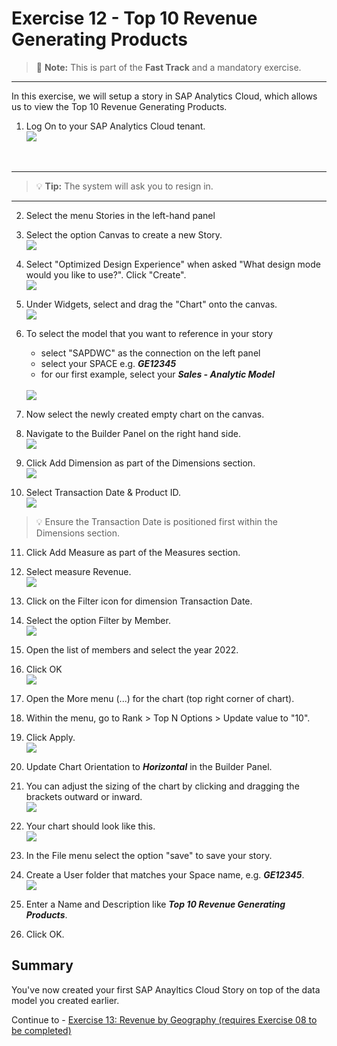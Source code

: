 # Exercise 12 - Top 10 Revenue Generating Products

> :memo: **Note:** This is part of the <strong>Fast Track</strong> and a mandatory exercise.

---

In this exercise, we will setup a story in SAP Analytics Cloud, which allows us to view the Top 10 Revenue Generating Products.

1. Log On to your SAP Analytics Cloud tenant.
<br>![](images/00_00_0221.png) 
<br>

---

>:bulb: **Tip:** The system will ask you to resign in.

---

2. Select the menu Stories in the left-hand panel

3. Select the option Canvas to create a new Story.
<br>![](images/00_00_0201.png) 

4. Select "Optimized Design Experience" when asked "What design mode would you like to use?". Click "Create".
<br>![](images/00_00_0222.png) 

5. Under Widgets, select and drag the "Chart" onto the canvas.
<br>![](images/00_00_0204.png)
6. To select the model that you want to reference in your story<br><ul><li>select "SAPDWC" as the connection on the left panel</li><li>select your SPACE e.g. ***GE12345***</li><li>for our first example, select your ***Sales - Analytic Model***</li></ul>
<br>![](images/00_00_0205.png)

7. Now select the newly created empty chart on the canvas.
8. Navigate to the Builder Panel on the right hand side.
<br>![](images/00_00_0203.png) 


9. Click Add Dimension as part of the Dimensions section.
<br>![](images/00_00_0209.png) 

10. Select Transaction Date & Product ID.
<br>![](images/00_00_0202.png)
>:bulb: Ensure the Transaction Date is positioned first within the Dimensions section.  

11. Click Add Measure as part of the Measures section.
12. Select measure Revenue.
<br>![](images/00_00_0210.png)

13. Click on the Filter icon for dimension Transaction Date.
14. Select the option Filter by Member.
<br>![](images/00_00_0215.png) 
15. Open the list of members and select the year 2022.
16. Click OK
<br>![](images/00_00_0216_2.png)
17. Open the More menu (...) for the chart (top right corner of chart).
18. Within the menu, go to Rank > Top N Options > Update value to "10".
19. Click Apply.
<br>![](images/00_00_0220.png)

20. Update Chart Orientation to ***Horizontal*** in the Builder Panel.
21. You can adjust the sizing of the chart by clicking and dragging the brackets outward or inward.
<br>![](images/00_00_0223.png)

22. Your chart should look like this.
<br>![](images/00_00_0225.png) 

23. In the File menu select the option "save" to save your story.
24. Create a User folder that matches your Space name,  e.g. ***GE12345***.
<br>![](images/00_00_0224.png) 
25. Enter a Name and Description like ***Top 10 Revenue Generating Products***.
26. Click OK.

## Summary

You've now created your first SAP Anayltics Cloud Story on top of the data model you created earlier. 

Continue to - [Exercise 13: Revenue by Geography (requires Exercise 08 to be completed) ](../ex13/README.md)
